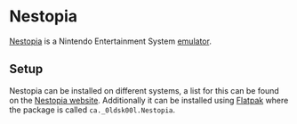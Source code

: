 # Nestopia

[Nestopia](http://0ldsk00l.ca/nestopia/) is a Nintendo Entertainment System
[emulator](/wiki/games/emulators.md).

## Setup

Nestopia can be installed on different systems, a list for this can be found on
the [Nestopia website](http://0ldsk00l.ca/nestopia/).
Additionally it can be installed using [Flatpak](/wiki/linux/flatpak.md) where the
package is called `ca._0ldsk00l.Nestopia`.
